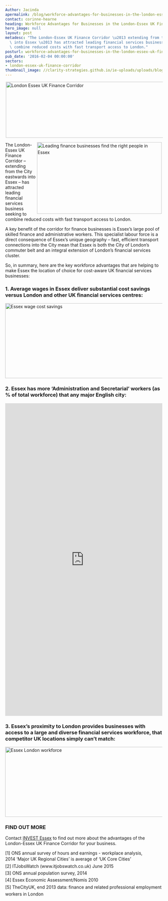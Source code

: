 ```yaml
---
Author: Jacinda
apermalink: /blog/workforce-advantages-for-businesses-in-the-london-essex-uk-finance-corridor
contact: corinne-hearne
heading: Workforce Advantages for Businesses in the London-Essex UK Finance Corridor
hero_image: null
layout: post
metadesc: "The London-Essex UK Finance Corridor \u2013 extending from the City eastwards\
  \ into Essex \u2013 has attracted leading financial services business seeking to\
  \ combine reduced costs with fast transport access to London."
posturl: workforce-advantages-for-businesses-in-the-london-essex-uk-finance-corridor
pub_date: '2016-02-04 00:00:00'
sectors:
- london-essex-uk-finance-corridor
thumbnail_image: //clarity-strategies.github.io/ie-uploads/uploads/blog/IFDS_miniv1.jpg
---
```


<p><img alt='London Essex UK Finance Corridor' src='//clarity-strategies.github.io/ie-uploads/uploads/blog/LEFC_Icon_V2.0-META_RGB_600px_.jpg' style='line-height: 20.8px; width: 600px; height: 179px; margin-left: 2px; margin-right: 2px;'/></p><p><img alt='Leading finance businesses find the right people in Essex' src='//clarity-strategies.github.io/ie-uploads/uploads/blog/IMG_0966_700px.jpg' style='line-height: 20.8px; width: 400px; height: 229px; margin-left: 2px; margin-right: 2px; float: right;'/></p><p>The London-Essex UK Finance Corridor – extending from the City eastwards into Essex – has attracted leading financial services business seeking to combine reduced costs with fast transport access to London.</p><p>A key benefit of the corridor for finance businesses is Essex’s large pool of skilled finance and administrative workers. This specialist labour force is a direct consequence of Essex’s unique geography – fast, efficient transport connections into the City mean that Essex is both the City of London’s commuter belt and an integral extension of London’s financial services cluster.</p><p>So, in summary, here are the key workforce advantages that are helping to make Essex the location of choice for cost-aware UK financial services businesses:</p><h3>1. Average wages in Essex deliver substantial cost savings versus London and other UK financial services centres:</h3><p><img alt='Essex wage cost savings' src='//clarity-strategies.github.io/ie-uploads/uploads/blog/Essex_Wage_Cost_Savings_675px_72dpi2.jpg' style='width: 675px; height: 240px;'/></p><h3>2. Essex has more ‘Administration and Secretarial’ workers (as % of total workforce) that any major English city:</h3><div class='chart-container'><iframe class='essexchart' frameborder='0' height='1000px' src='https://essexcharts.appspot.com/essex2.html' width='100%'></iframe></div><h3>3. Essex’s proximity to London provides businesses with access to a large and diverse financial services workforce, that competitor UK locations simply can’t match:</h3><p><img alt='Essex London workforce' src='//clarity-strategies.github.io/ie-uploads/uploads/blog/Financial_Services_Workforces_675px_72dpi2.jpg' style='width: 675px; height: 224px;'/></p><h3>FIND OUT MORE</h3><p>Contact <a href='http://www.investessex.co.uk/' target='_blank'>INVEST Essex</a> to find out more about the advantages of the London-Essex UK Finance Corridor for your business.</p><p>[1] ONS annual survey of hours and earnings - workplace analysis, 2014 <span style='line-height: 1.6;'>‘Major UK Regional Cities’ is average of ‘UK Core Cities’</span><br/><span style='line-height: 1.6;'>[2] ITJobsWatch (www.itjobswatch.co.uk) June 2015</span><br/><span style='line-height: 1.6;'>[3] ONS annual population survey, 2014</span><br/><span style='line-height: 1.6;'>[4] Essex Economic Assessment/Nomis 2010</span><br/><span style='line-height: 1.6;'>[5] TheCityUK, end 2013 data: finance and related professional employment workers in London</span></p>
